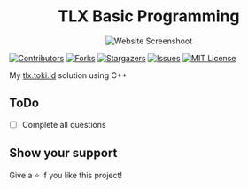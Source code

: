 <div align="center">
  <h1>TLX Basic Programming</h1>

  <img src="https://i.ibb.co/h1dRc5D/Screenshot-2023-09-30-202930.png" alt="Website Screenshoot" />
</div>

[![Contributors][contributors-shield]][contributors-url]
[![Forks][forks-shield]][forks-url]
[![Stargazers][stars-shield]][stars-url]
[![Issues][issues-shield]][issues-url]
[![MIT License][license-shield]][license-url]

My [tlx.toki.id](https://tlx.toki.id/) solution using C++

## ToDo
- [ ] Complete all questions

## Show your support
Give a ⭐ if you like this project!

<!-- MARKDOWN LINKS & IMAGES -->
<!-- https://www.markdownguide.org/basic-syntax/#reference-style-links -->
[contributors-shield]: https://img.shields.io/github/contributors/gbagush/TLXBasicProgramming.svg?style=for-the-badge
[contributors-url]: https://github.com/gbagush/TLXBasicProgramming/graphs/contributors
[forks-shield]: https://img.shields.io/github/forks/gbagush/TLXBasicProgramming.svg?style=for-the-badge
[forks-url]: https://github.com/gbagush/TLXBasicProgramming/network/members
[stars-shield]: https://img.shields.io/github/stars/gbagush/TLXBasicProgramming.svg?style=for-the-badge
[stars-url]: https://github.com/gbagush/TLXBasicProgramming/stargazers
[issues-shield]: https://img.shields.io/github/issues/gbagush/TLXBasicProgramming.svg?style=for-the-badge
[issues-url]: https://github.com/gbagush/TLXBasicProgramming/issues
[license-shield]: https://img.shields.io/github/license/gbagush/TLXBasicProgramming.svg?style=for-the-badge
[license-url]: https://github.com/gbagush/TLXBasicProgramming/blob/master/LICENSE
